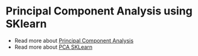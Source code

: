 # Principal Component Analysis using SKlearn
- Read more about [Principal Component Analysis](https://en.wikipedia.org/wiki/Principal_component_analysis)
- Read more about [PCA SKLearn](https://scikit-learn.org/stable/modules/generated/sklearn.decomposition.PCA.html)



